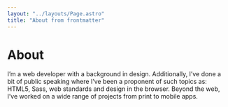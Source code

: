 ```yaml
---
layout: "../layouts/Page.astro"
title: "About from frontmatter"
---
```


# About

I’m a web developer with a background in design. Additionally, I’ve done a bit
of public speaking where I’ve been a proponent of such topics as: HTML5, Sass,
web standards and design in the browser. Beyond the web, I’ve worked on a wide
range of projects from print to mobile apps.
